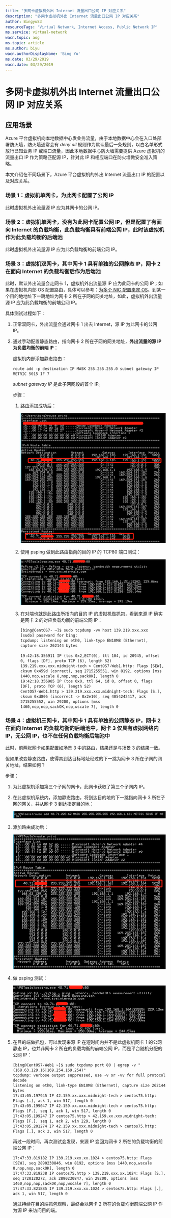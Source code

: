 ```yaml
---
title: "多网卡虚拟机外出 Internet 流量出口公网 IP 对应关系"
description: "多网卡虚拟机外出 Internet 流量出口公网 IP 对应关系"
author: Bingyu83
resourceTags: 'Virtual Network, Internet Access, Public Network IP'
ms.service: virtual-network
wacn.topic: aog
ms.topic: article
ms.author: biyu
wacn.authorDisplayName: 'Bing Yu'
ms.date: 03/29/2019
wacn.date: 03/29/2019
---
```


# 多网卡虚拟机外出 Internet 流量出口公网 IP 对应关系

## 应用场景

Azure 平台虚拟机向本地数据中心发业务流量，由于本地数据中心会在入口处部署防火墙，防火墙通常会有 *deny all* 规则作为默认最后一条规则，以白名单形式放行已知业务 IP 或端口流量，因此本地数据中心防火墙需要提供 Azure 虚拟机的流量出口 IP 作为策略匹配源 IP，针对此 IP 和相应端口在防火墙做安全准入策略。

本文介绍在不同场景下，Azure 平台虚拟机的外出 Internet 流量出口 IP 的配置以及对应关系。

### 场景 1：虚拟机单网卡，为此网卡配置了公网 IP

此时虚拟机外出流量源 IP 应为其网卡的公网 IP。

### 场景 2：虚拟机单网卡，没有为此网卡配置公网 IP，但是配置了有面向 Internet 的负载均衡，此负载均衡具有前端公网 IP，此时该虚拟机作为此负载均衡的后端池

此时虚拟机外出流量源 IP 应为此负载均衡的前端公网 IP。

### 场景 3：虚拟机双网卡，其中网卡 1 具有单独的公网静态 IP，网卡 2 在面向 Internet 的负载均衡后作为后端池

此时，默认外出流量会走网卡 1，虚拟机外出流量源 IP 应为此网卡的公网 IP；如果在虚拟机内部 OS 配置路由，具体可以参考：[为多个 NIC 配置来宾 OS](https://docs.azure.cn/virtual-machines/windows/multiple-nics#configure-guest-os-for-multiple-nics)。到某一个目的地地址下一跳地址为网卡 2 所在子网的网关地址，如此，虚拟机外出流量源 IP 应为此负载均衡的前端公网 IP。

具体测试过程如下：

1. 正常双网卡，外出流量会通过网卡 1 出去 Internet，源 IP 为此网卡的公网 IP。

2. 通过手动配置静态路由，指向网卡 2 所在子网的网关地址，**外出流量的源 IP 为负载均衡的前端 IP**：

    虚拟机内部添加静态路由：

    ```shell
    route add -p destination IP MASK 255.255.255.0 subnet gateway IP METRIC 5015 IF 7
    ```

    *subnet gateway IP* 是此子网网段的首个 IP。

    步骤：

    1. 路由添加成功后：

        ![01](media/aog-virtual-network-correspondence-between-internet-access-and-public-network-ip-of-multi-nic-virtual-machine/01.png "01")

    2. 使用 psping 做到此路由指向的目的 IP 的 TCP80 端口测试：

        ![02](media/aog-virtual-network-correspondence-between-internet-access-and-public-network-ip-of-multi-nic-virtual-machine/02.png "02")

    3. 在对端也就是此路由所指向的目的 IP 的虚拟机做抓包，看到来源 IP 确实是网卡 2 的对应负载均衡的前端公网 IP：

        ```shell
        [bing@CentOS7- ~]$ sudo tcpdump -vv host 139.219.xxx.xxx
        [sudo] password for bing:
        tcpdump: listening on eth0, link-type EN10MB (Ethernet), capture size 262144 bytes

        19:42:18.356911 IP (tos 0x2,ECT(0), ttl 104, id 20945, offset 0, flags [DF], proto TCP (6), length 52)
        139.219.xxx.xxx.midnight-tech > CentOS7-Web1.http: Flags [SEW], cksum 0x459d (correct), seq 2715255551, win 8192, options [mss 1440,nop,wscale 8,nop,nop,sackOK], length 0
        19:42:18.356985 IP (tos 0x0, ttl 64, id 0, offset 0, flags [DF], proto TCP (6), length 52)
        CentOS7-Web1.http > 139.219.xxx.xxx.midnight-tech: Flags [S.], cksum 0xd806 (incorrect -> 0x2e10), seq 4054242417, ack 2715255552, win 29200, options [mss 1460,nop,nop,sackOK,nop,wscale 7], length 0
        ```

### 场景 4：虚拟机三网卡，其中网卡 1 具有单独的公网静态 IP，网卡 2 在面向 Internet 的负载均衡的后端池中，网卡 3 仅具有虚拟网络内 IP，无公网 IP，也不在任何负载均衡后端池中

此时，前两张网卡如果配置如场景 3 中的路由，结果还是与场景 3 的结果一致。

但如果改变静态路由，使得其到达目标地址经过的下一跳为网卡 3 所在子网的网关地址，结果如何？

步骤：

1. 为此虚拟机添加第三个子网的网卡，此网卡获取了第三个子网内 IP。

2. 在此虚拟机系统内，添加静态路由，将到达目的地的下一跳指向网卡 3 所在子网的网关，并从网卡 3 到达指定目的地：

    ![03](media/aog-virtual-network-correspondence-between-internet-access-and-public-network-ip-of-multi-nic-virtual-machine/03.png "03")

3. 添加路由成功后：

    ![04](media/aog-virtual-network-correspondence-between-internet-access-and-public-network-ip-of-multi-nic-virtual-machine/04.png "04")

4. 做 psping 测试：

    ![05](media/aog-virtual-network-correspondence-between-internet-access-and-public-network-ip-of-multi-nic-virtual-machine/05.png "05")

5. 在目的端做抓包，可以发现来源 IP 在短时间内并不是此虚拟机网卡 1 的公网静态 IP，也并非网卡 2 所在的负载均衡的前端公网 IP，而是平台随机分配的公网 IP：

    ```shell
    [bing@CentOS7-Web1 ~]$ sudo tcpdump port 80 | egrep -v "(168.63.129.16|169.254.169.254)"
    tcpdump: verbose output suppressed, use -v or -vv for full protocol decode
    listening on eth0, link-type EN10MB (Ethernet), capture size 262144 bytes
    17:43:05.197945 IP 42.159.xx.xxx.midnight-tech > centos75.http: Flags [.], ack 1, win 517, length 0
    17:43:05.199047 IP 42.159.xx.xxx.midnight-tech > centos75.http: Flags [F.], seq 1, ack 1, win 517, length 0
    17:43:05.199247 IP centos75.http > 42.159.xx.xxx.midnight-tech: Flags [F.], seq 1, ack 2, win 229, length 0
    17:43:05.201274 IP 42.159.xx.xxx.midnight-tech > centos75.http: Flags [.], ack 2, win 517, length 0
    ```

    再过一段时间，再次测试会发现，来源 IP 变回为网卡 2 所在的负载均衡的前端公网 IP：

    ```shell
    17:47:33.819182 IP 139.219.xxx.xx.1024 > centos75.http: Flags [SEW], seq 2890230846, win 8192, options [mss 1440,nop,wscale 8,nop,nop,sackOK], length 0
    17:47:33.819238 IP centos75.http > 139.219.xxx.xx.1024: Flags [S.], seq 1720120272, ack 2890230847, win 29200, options [mss 1460,nop,nop,sackOK,nop,wscale 7], length 0
    17:47:33.821885 IP 139.219.xxx.xx.1024 > centos75.http: Flags [.], ack 1, win 517, length 0
    ```

    通过持续在目的端抓包观察，最终会以网卡 2 所在的负载均衡前端公网 IP 作为源 IP 来访问目的端。